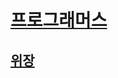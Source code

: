 # [프로그래머스](https://programmers.co.kr/)
## [위장](https://programmers.co.kr/learn/courses/30/lessons/42578)
